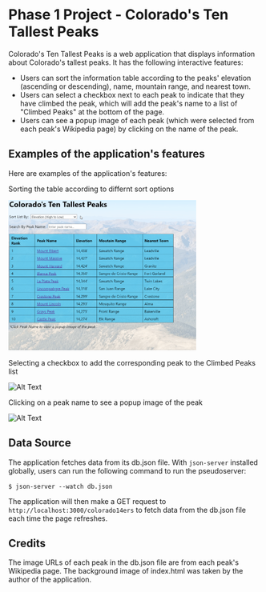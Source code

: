 # Phase 1 Project - Colorado's Ten Tallest Peaks

Colorado's Ten Tallest Peaks is a web application that displays information about Colorado's tallest peaks. It has the following interactive features: 

- Users can sort the information table according to the peaks' elevation (ascending or descending), name, mountain range, and nearest town. 
- Users can select a checkbox next to each peak to indicate that they have climbed the peak, which will add the peak's name to a list of "Climbed Peaks" at the bottom of the page. 
- Users can see a popup image of each peak (which were selected from each peak's Wikipedia page) by clicking on the name of the peak.

## Examples of the application's features

Here are examples of the application's features: 

Sorting the table according to differnt sort options

<img src="sort-menu.gif" alt="Alt Text" width="375" height="300">

Selecting a checkbox to add the corresponding peak to the Climbed Peaks list

![Alt Text](path/to/animated.gif)

Clicking on a peak name to see a popup image of the peak

![Alt Text](path/to/animated.gif)

## Data Source

The application fetches data from its db.json file. With `json-server` installed globally, users can run the following command to run the pseudoserver: 

```console
$ json-server --watch db.json
```

The application will then make a GET request to `http://localhost:3000/colorado14ers` to fetch data from the db.json file each time the page refreshes. 

## Credits

The image URLs of each peak in the db.json file are from each peak's Wikipedia page. The background image of index.html was taken by the author of the application.  

